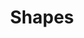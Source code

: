 ---
title: 'Shapes'
description: 'Diving right into Geometry ...'
module_link: '/techs/shape'
module_size: small

collections:
    - 
        title: 'Forms'
        route: 'techs/shape/function:shape_2D'
        slug: 'shape_2D'
        collection: 'shape_2D'
    - 
        title: 'Bodies'
        route: 'techs/shape/function:shape_3D'
        slug: 'shape_3D'
        collection: 'shape_3D'

shape_2D:
    items: 
        '@taxonomy.function': shape_2D

shape_3D:
    items: 
        '@taxonomy.function': shape_3D
---